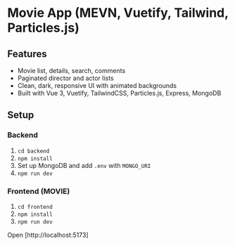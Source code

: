 # Movie App (MEVN, Vuetify, Tailwind, Particles.js)

## Features

- Movie list, details, search, comments
- Paginated director and actor lists
- Clean, dark, responsive UI with animated backgrounds
- Built with Vue 3, Vuetify, TailwindCSS, Particles.js, Express, MongoDB

## Setup

### Backend

1. `cd backend`
2. `npm install`
3. Set up MongoDB and add `.env` with `MONGO_URI`
4. `npm run dev`

### Frontend (MOVIE)

1. `cd frontend`
2. `npm install`
3. `npm run dev`

Open [http://localhost:5173]
